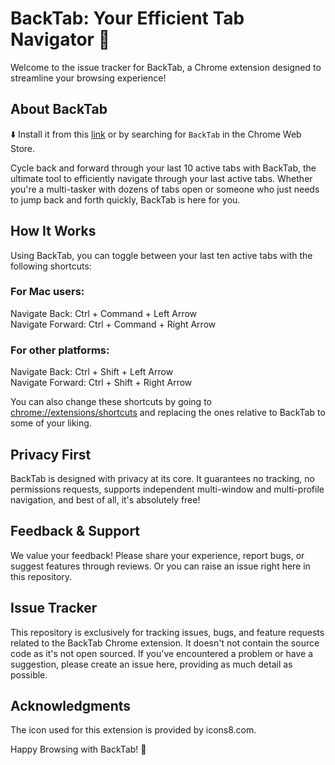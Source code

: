 # BackTab: Your Efficient Tab Navigator 🔄
Welcome to the issue tracker for BackTab, a Chrome extension designed to streamline your browsing experience!

## About BackTab
 ⬇️ Install it from this [link](https://chrome.google.com/webstore/detail/backtab/llmkobjeihbjhjembednoaphiocminap) or by searching for `BackTab` in the Chrome Web Store.

Cycle back and forward through your last 10 active tabs with BackTab, the ultimate tool to efficiently navigate through your last active tabs. Whether you're a multi-tasker with dozens of tabs open or someone who just needs to jump back and forth quickly, BackTab is here for you.

## How It Works
Using BackTab, you can toggle between your last ten active tabs with the following shortcuts:

### For Mac users:

Navigate Back: Ctrl + Command + Left Arrow  
Navigate Forward: Ctrl + Command + Right Arrow

### For other platforms:

Navigate Back: Ctrl + Shift + Left Arrow  
Navigate Forward: Ctrl + Shift + Right Arrow

You can also change these shortcuts by going to [chrome://extensions/shortcuts](chrome://extensions/shortcuts) and replacing the ones relative to BackTab to some of your liking.

## Privacy First
BackTab is designed with privacy at its core. It guarantees no tracking, no permissions requests, supports independent multi-window and multi-profile navigation, and best of all, it's absolutely free!

## Feedback & Support
We value your feedback! Please share your experience, report bugs, or suggest features through reviews. Or you can raise an issue right here in this repository.

## Issue Tracker
This repository is exclusively for tracking issues, bugs, and feature requests related to the BackTab Chrome extension. It doesn't not contain the source code as it's not open sourced. If you've encountered a problem or have a suggestion, please create an issue here, providing as much detail as possible.

## Acknowledgments
The icon used for this extension is provided by icons8.com.

Happy Browsing with BackTab! 🎉